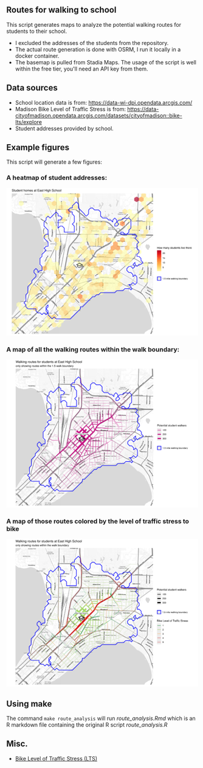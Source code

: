 ## Routes for walking to school
This script generates maps to analyze the potential walking routes for students to their school.

- I excluded the addresses of the students from the repository.
- The actual route generation is done with OSRM, I run it locally in a docker container.
- The basemap is pulled from Stadia Maps. The usage of the script is well within the free tier, you'll need an API key from them.

## Data sources
- School location data is from: https://data-wi-dpi.opendata.arcgis.com/
- Madison Bike Level of Traffic Stress is from: https://data-cityofmadison.opendata.arcgis.com/datasets/cityofmadison::bike-lts/explore
- Student addresses provided by school.

## Example figures
This script will generate a few figures:
### A heatmap of student addresses:
![example address figure](examples/example-addresses.png)

### A map of all the walking routes within the walk boundary:
![example routes figure](examples/example-routes.png)

### A map of those routes colored by the level of traffic stress to bike
![example routes-lts figure](examples/example-routes-lts.png)

## Using make
The command `make route_analysis` will run *route_analysis.Rmd* which
is an R markdown file containing the original R script *route_analysis.R*

## Misc.
- [Bike Level of Traffic Stress (LTS)](https://www.dvrpc.org/webmaps/bike-lts/analysis/)
